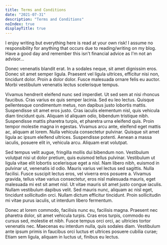 ```yaml
---
title: Terms and Conditions
date: "2021-07-31"
description: "Terms and Conditions"
noIndex: true
displayTitle: true
---
```


I enjoy writing but everything here is read at your own risk! I assume no responsibility for anything that occurs due to reading/writing on my blog. Have a good day and remember this isn't financial advice as I'm not an advisor...

Donec venenatis blandit erat. In a sodales neque, sit amet dignissim eros. Donec sit amet semper ligula. Praesent vel ligula ultrices, efficitur nisi non, tincidunt dolor. Proin a dolor dolor. Fusce malesuada ornare felis eu auctor. Morbi vestibulum venenatis lectus scelerisque tempus.

Vivamus hendrerit eleifend nunc sed imperdiet. Ut sed sem at nisi rhoncus faucibus. Cras varius ex quis semper lacinia. Sed eu leo lectus. Quisque pellentesque condimentum metus, non dapibus justo lobortis mattis. Suspendisse sit amet eros justo. Cras iaculis elementum nisl, quis vehicula diam tincidunt quis. Aliquam id aliquam odio, bibendum tristique nibh. Suspendisse mattis pharetra turpis, et pharetra urna eleifend quis. Proin tempor molestie magna in egestas. Vivamus arcu ante, eleifend eget mattis ac, aliquam at lorem. Nulla vehicula consectetur pulvinar. Quisque sit amet ligula ac ipsum eleifend ultrices. Suspendisse potenti. Aenean a massa iaculis, posuere elit in, vehicula arcu. Aliquam erat volutpat.

Sed tempus velit augue, fringilla mollis dui bibendum non. Vestibulum volutpat nisi ut dolor pretium, quis euismod tellus pulvinar. Vestibulum ut ligula vitae elit lobortis scelerisque eget a nisl. Nam libero nibh, euismod in pulvinar ut, venenatis id odio. Mauris varius vel lectus sed sagittis. Nulla facilisi. Fusce suscipit lectus eros, vel viverra eros posuere a. Vivamus gravida, tellus vitae varius consectetur, eros nisl malesuada mauris, eget malesuada mi est sit amet nisl. Ut vitae mauris sit amet justo congue iaculis. Nullam vestibulum dapibus velit. Sed mauris nunc, aliquam ac nisl eget, tincidunt sollicitudin orci. Nullam dictum efficitur tincidunt. Proin sollicitudin mi vitae purus iaculis, ut interdum libero fermentum.

Donec at lorem commodo, facilisis nunc eu, facilisis magna. Praesent nec pharetra dolor, sit amet vehicula turpis. Cras eros turpis, commodo eu cursus sed, molestie et nibh. Fusce tempus orci orci, ac ultricies tortor venenatis nec. Maecenas eu interdum nulla, quis sodales diam. Vestibulum ante ipsum primis in faucibus orci luctus et ultrices posuere cubilia curae; Etiam sem ligula, aliquam in luctus ut, finibus eu lectus.
